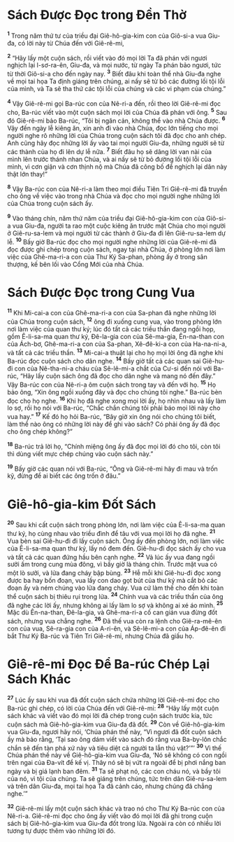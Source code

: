 # Sách Ðược Ðọc trong Ðền Thờ
<sup><b>1</b></sup> Trong năm thứ tư của triều đại Giê-hô-gia-kim con của Giô-si-a vua Giu-đa, có lời này từ Chúa đến với Giê-rê-mi,

<sup><b>2</b></sup> “Hãy lấy một cuộn sách, rồi viết vào đó mọi lời Ta đã phán với ngươi nghịch lại I-sơ-ra-ên, Giu-đa, và mọi nước, từ ngày Ta phán bảo ngươi, tức từ thời Giô-si-a cho đến ngày nay. <sup><b>3</b></sup> Biết đâu khi toàn thể nhà Giu-đa nghe về mọi tai họa Ta định giáng trên chúng, ai nấy sẽ từ bỏ các đường lối tội lỗi của mình, và Ta sẽ tha thứ các tội lỗi của chúng và các vi phạm của chúng.”

<sup><b>4</b></sup> Vậy Giê-rê-mi gọi Ba-rúc con của Nê-ri-a đến, rồi theo lời Giê-rê-mi đọc cho, Ba-rúc viết vào một cuộn sách mọi lời của Chúa đã phán với ông. <sup><b>5</b></sup> Sau đó Giê-rê-mi bảo Ba-rúc, “Tôi bị ngăn cản, không thể vào nhà Chúa được. <sup><b>6</b></sup> Vậy đến ngày lễ kiêng ăn, xin anh đi vào nhà Chúa, đọc lớn tiếng cho mọi người nghe rõ những lời của Chúa trong cuộn sách tôi đã đọc cho anh chép. Anh cũng hãy đọc những lời ấy vào tai mọi người Giu-đa, những người sẽ từ các thành của họ đi lên dự lễ nữa. <sup><b>7</b></sup> Biết đâu họ sẽ dâng lời van nài của mình lên trước thánh nhan Chúa, và ai nấy sẽ từ bỏ đường lối tội lỗi của mình, vì cơn giận và cơn thịnh nộ mà Chúa đã công bố để nghịch lại dân này thật lớn thay!”

<sup><b>8</b></sup> Vậy Ba-rúc con của Nê-ri-a làm theo mọi điều Tiên Tri Giê-rê-mi đã truyền cho ông về việc vào trong nhà Chúa và đọc cho mọi người nghe những lời của Chúa trong cuộn sách ấy.

<sup><b>9</b></sup> Vào tháng chín, năm thứ năm của triều đại Giê-hô-gia-kim con của Giô-si-a vua Giu-đa, người ta rao một cuộc kiêng ăn trước mặt Chúa cho mọi người ở Giê-ru-sa-lem và mọi người từ các thành ở Giu-đa đi lên Giê-ru-sa-lem dự lễ. <sup><b>10</b></sup> Bấy giờ Ba-rúc đọc cho mọi người nghe những lời của Giê-rê-mi đã đọc được ghi chép trong cuộn sách, ngay tại nhà Chúa, ở phòng lớn nơi làm việc của Ghê-ma-ri-a con của Thư Ký Sa-phan, phòng ấy ở trong sân thượng, kế bên lối vào Cổng Mới của nhà Chúa.


# Sách Ðược Ðọc trong Cung Vua
<sup><b>11</b></sup> Khi Mi-cai-a con của Ghê-ma-ri-a con của Sa-phan đã nghe những lời của Chúa trong cuộn sách, <sup><b>12</b></sup> ông đi xuống cung vua, vào trong phòng lớn nơi làm việc của quan thư ký; lúc đó tất cả các triều thần đang ngồi họp, gồm Ê-li-sa-ma quan thư ký, Ðê-la-gia con của Sê-ma-gia, Ên-na-than con của Ách-bơ, Ghê-ma-ri-a con của Sa-phan, Xê-đê-ki-a con của Ha-na-ni-a, và tất cả các triều thần. <sup><b>13</b></sup> Mi-cai-a thuật lại cho họ mọi lời ông đã nghe khi Ba-rúc đọc cuộn sách cho dân nghe. <sup><b>14</b></sup> Bấy giờ tất cả các quan sai Giê-hu-đi con của Nê-tha-ni-a cháu của Sê-lê-mi-a chắt của Cư-si đến nói với Ba-rúc, “Hãy lấy cuộn sách ông đã đọc cho dân nghe và mang nó đến đây.” Vậy Ba-rúc con của Nê-ri-a ôm cuộn sách trong tay và đến với họ. <sup><b>15</b></sup> Họ bảo ông, “Xin ông ngồi xuống đây và đọc cho chúng tôi nghe.” Ba-rúc bèn đọc cho họ nghe. <sup><b>16</b></sup> Khi họ đã nghe xong mọi lời ấy, họ nhìn nhau và lấy làm lo sợ, rồi họ nói với Ba-rúc, “Chắc chắn chúng tôi phải báo mọi lời này cho vua hay.” <sup><b>17</b></sup> Kế đó họ hỏi Ba-rúc, “Bây giờ xin ông nói cho chúng tôi biết, làm thể nào ông có những lời này để ghi vào sách? Có phải ông ấy đã đọc cho ông chép không?”

<sup><b>18</b></sup> Ba-rúc trả lời họ, “Chính miệng ông ấy đã đọc mọi lời đó cho tôi, còn tôi thì dùng viết mực chép chúng vào cuộn sách này.”

<sup><b>19</b></sup> Bấy giờ các quan nói với Ba-rúc, “Ông và Giê-rê-mi hãy đi mau và trốn kỹ, đừng để ai biết các ông trốn ở đâu.”


# Giê-hô-gia-kim Ðốt Sách
<sup><b>20</b></sup> Sau khi cất cuộn sách trong phòng lớn, nơi làm việc của Ê-li-sa-ma quan thư ký, họ cùng nhau vào triều đình để tâu với vua mọi lời họ đã nghe. <sup><b>21</b></sup> Vua bèn sai Giê-hu-đi đi lấy cuộn sách. Ông ấy đến phòng lớn, nơi làm việc của Ê-li-sa-ma quan thư ký, lấy nó đem đến. Giê-hu-đi đọc sách ấy cho vua và tất cả các quan đứng hầu bên cạnh nghe. <sup><b>22</b></sup> Vả lúc ấy vua đang ngồi sưởi ấm trong cung mùa đông, vì bấy giờ là tháng chín. Trước mặt vua có một lò sưởi, và lửa đang cháy bập bùng. <sup><b>23</b></sup> Hễ mỗi khi Giê-hu-đi đọc xong được ba hay bốn đoạn, vua lấy con dao gọt bút của thư ký mà cắt bỏ các đoạn ấy và ném chúng vào lửa đang cháy. Vua cứ làm thế cho đến khi toàn thể cuộn sách bị thiêu rụi trong lửa. <sup><b>24</b></sup> Chính vua và các triều thần của ông đã nghe các lời ấy, nhưng không ai lấy làm lo sợ và không ai xé áo mình. <sup><b>25</b></sup> Mặc dù Ên-na-than, Ðê-la-gia, và Ghê-ma-ri-a cố can gián vua đừng đốt sách, nhưng vua chẳng nghe. <sup><b>26</b></sup> Ðã thế vua còn ra lệnh cho Giê-ra-mê-ên con của vua, Sê-ra-gia con của A-ri-ên, và Sê-lê-mi-a con của Áp-đê-ên đi bắt Thư Ký Ba-rúc và Tiên Tri Giê-rê-mi, nhưng Chúa đã giấu họ.


# Giê-rê-mi Ðọc Ðể Ba-rúc Chép Lại Sách Khác
<sup><b>27</b></sup> Lúc ấy sau khi vua đã đốt cuộn sách chứa những lời Giê-rê-mi đọc cho Ba-rúc ghi chép, có lời của Chúa đến với Giê-rê-mi: <sup><b>28</b></sup> “Hãy lấy một cuộn sách khác và viết vào đó mọi lời đã chép trong cuộn sách trước kia, tức cuộn sách mà Giê-hô-gia-kim vua Giu-đa đã đốt. <sup><b>29</b></sup> Còn về Giê-hô-gia-kim vua Giu-đa, ngươi hãy nói, ‘Chúa phán thế này, “Vì ngươi đã đốt cuộn sách ấy mà bảo rằng, ‘Tại sao ông dám viết vào sách đó rằng vua Ba-by-lôn chắc chắn sẽ đến tàn phá xứ này và tiêu diệt cả người ta lẫn thú vật?’”’ <sup><b>30</b></sup> Vì thế Chúa phán thế này về Giê-hô-gia-kim vua Giu-đa, ‘Nó sẽ không có con ngồi trên ngai của Ða-vít để kế vị. Thây nó sẽ bị vứt ra ngoài để bị phơi nắng ban ngày và bị giá lạnh ban đêm. <sup><b>31</b></sup> Ta sẽ phạt nó, các con cháu nó, và bầy tôi của nó, vì tội của chúng. Ta sẽ giáng trên chúng, tức trên dân Giê-ru-sa-lem và trên dân Giu-đa, mọi tai họa Ta đã cảnh cáo, nhưng chúng đã chẳng nghe.’”

<sup><b>32</b></sup> Giê-rê-mi lấy một cuộn sách khác và trao nó cho Thư Ký Ba-rúc con của Nê-ri-a. Giê-rê-mi đọc cho ông ấy viết vào đó mọi lời đã ghi trong cuộn sách bị Giê-hô-gia-kim vua Giu-đa đốt trong lửa. Ngoài ra còn có nhiều lời tương tự được thêm vào những lời đó.